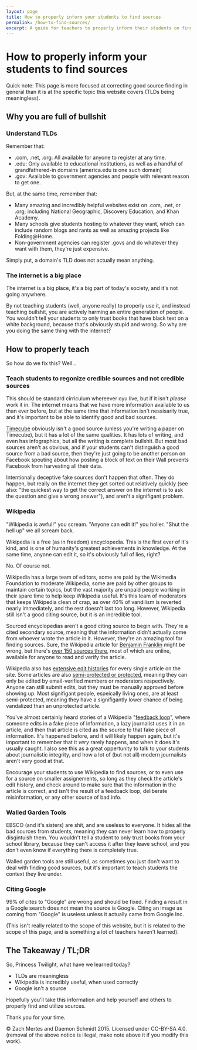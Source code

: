 ```yaml
---
layout: page
title: How to properly inform your students to find sources
permalink: /how-to-find-sources/
excerpt: A guide for teachers to properly inform their students on finding sources.
---
```

# How to properly inform your students to find sources
Quick note: This page is more focused at correcting good source finding in general than it is at the specific topic this website covers (TLDs being meaningless).

## Why you are full of bullshit

### Understand TLDs
Remember that: 

* .com, .net, .org: All available for anyone to register at any time.
* .edu: Only available to educational institutions, as well as a handful of grandfathered-in domains (america.edu is one such domain)
* .gov: Available to government agencies and people with relevant reason to get one.

But, at the same time, remember that:

* Many amazing and incredibly helpful websites exist on .com, .net, or .org; including National Geographic, Discovery Education, and Khan Academy.
* Many schools give students hosting to whatever they want, which can include random blogs and rants as well as amazing projects like Folding@Home.
* Non-government agencies can register .govs and do whatever they want with them, they're just expensive.

Simply put, a domain's TLD does not actually mean anything.

### The internet is a big place

The internet is a big place, it's a big part of today's society, and it's not going anywhere.

By not teaching students (well, anyone really) to properly use it, and instead teaching bullshit, you are actively harming an entire generation of people. You wouldn't tell your students to only trust books that have black text on a white background, because that's obviously stupid and wrong. So why are you doing the same thing with the internet?

## How to properly teach
So how do we fix this? Well...

### Teach students to regonize credible sources and not credible sources
This should be standard cirriculum whereever oyu live, but if it isn't *please* work it in. The internet means that we have more information available to us than ever before, but at the same time that information isn't nessisarily true, and it's important to be able to identify good and bad sources.

[Timecube][timecube] obviously isn't a good source (unless you're writing a paper on Timecube), but it has a lot of the same qualities. It has lots of writing, and even has infographics, but all the writing is complete bullshit. But most bad sources aren't as obvious, and if your students can't distinguish a good source from a bad source, then they're just going to be another person on Facebook spouting about how posting a block of text on their Wall prevents Facebook from harvesting all their data.

Intentionally deceptive fake sources don't happen that often. They do happen, but really on the internet they get sorted out relatively quickly (see also: "the quickest way to get the correct answer on the internet is to ask the question and give a wrong answer"), and aren't a signifigant problem.

### Wikipedia
"Wikipedia is awful!" you scream. "Anyone can edit it!" you holler. "Shut the hell up" we all scream back.

Wikipedia is a free (as in freedom) encyclopedia. This is the first ever of it's kind, and is one of humanity's greatest achievements in knowledge. At the same time, anyone can edit it, so it's obviously full of lies, right?

No. Of course not.

Wikipedia has a large team of editors, some are paid by the Wikimedia Foundation to moderate Wikipedia, some are paid by other groups to maintain certain topics, but the vast majority are unpaid people working in their spare time to help keep Wikipedia useful. It's this team of moderators that keeps Wikipedia clean of crap, as over 40% of vandilism is reverted nearly immediately, and the rest doesn't last too long. However, Wikipedia still isn't a good citing source, but it is an incredible tool.

Sourced encyclopedias aren't a good citing source to begin with. They're a cited secondary source, meaning that the information didn't actually come from whoever wrote the article in it. However, they're an amazing tool for finding sources. Sure, the Wikipedia article for [Benjamin Franklin][wikiben] might be wrong, but there's [over 150 sources there][wikibensources], most of which are online, available for anyone to read and verify the article.

Wikipedia also has [extensive edit histories][wikibenhistory] for every single article on the site. Some articles are also [semi-protected or protected][wikiprotection], meaning they can only be edited by email-verified members or moderators respectively. Anyone can still submit edits, but they must be manually approved before showing up. Most signifigant people, espeically living ones, are at least semi-protected, meaning they have a signifigantly lower chance of being vandalized than an unprotected article.

You've almost certainly heard stories of a Wikipedia "[feedback loop][xkcd978]", where someone edits in a fake piece of information, a lazy journalist uses it in an article, and then that article is cited as the source to that fake piece of information. It's happened before, and it will likely happen again, but it's important to remember that it *very* rarely happens, and when it does it's usually caught. I also see this as a great oppertunity to talk to your students about journalistic integrity, and how a lot of (but not all) modern journalists aren't very good at that.

Encourage your students to use Wikipedia to find sources, or to even use for a source on smaller assignements, so long as they check the article's edit history, and check around to make sure that the information in the article is correct, and isn't the result of a feedback loop, deliberate misinformation, or any other source of bad info.

### Walled Garden Tools
EBSCO (and it's sisters) are shit, and are useless to everyone. It hides all the bad sources from students, meaning they can never learn how to properly disgintuish them. You wouldn't tell a student to only trust books from your school library, because they can't access it after they leave school, and you don't even know if everything there is completely true.

Walled garden tools are still useful, as sometimes you just don't want to deal with finding good sources, but it's important to teach students the context they live under.

### Citing Google
99% of cites to "Google" are wrong and should be fixed. Finding a result in a Google search does not mean the source is Google. Citing an image as coming from "Google" is useless unless it actually came from Google Inc.

(This isn't really related to the scope of this website, but it is related to the scope of this page, and is something a lot of teachers haven't learned).

## The Takeaway / TL;DR
So, Princess Twilight, what have we learned today?

* TLDs are meaningless
* Wikipedia is incredibly useful, when used correctly
* Google isn't a source

Hopefully you'll take this information and help yourself and others to properly find and utilize sources.

<span class="muhahaha">Thank you for your time.</span>

&copy; Zach Mertes and Daemon Schmidt 2015. Licensed under CC-BY-SA 4.0.  
(removal of the above notice is illegal, make note above it if you modify this work).

  [timecube]: http://timecube.com/
  [wikiben]: https://en.wikipedia.org/wiki/Benjamin_Franklin
  [wikibensources]: https://en.wikipedia.org/wiki/Benjamin_Franklin#References
  [wikibenhistory]: https://en.wikipedia.org/w/index.php?title=Benjamin_Franklin&action=history
  [wikiprotection]: https://en.wikipedia.org/wiki/Wikipedia:Protection_policy
  [wikipediareliability]: https://en.wikipedia.org/wiki/Reliability_of_Wikipedia
  [wikipedialoop]: https://en.wikipedia.org/wiki/Reliability_of_Wikipedia#Information_loop
  [xkcd978]: https://xkcd.com/978/